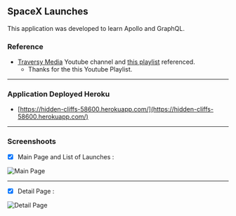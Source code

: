 ## **SpaceX Launches**
  
  This application was developed to learn Apollo and GraphQL.
  
### **Reference** 
 - [Traversy Media](https://www.youtube.com/user/TechGuyWeb) Youtube channel and [this playlist](https://www.youtube.com/watch?v=SEMTj8w04Z8&list=PLillGF-RfqbZrjw48EXLdM4dsOhURCLZx)
   referenced. 
    - Thanks for the this Youtube Playlist.
 ---
### **Application Deployed Heroku**
 - [https://hidden-cliffs-58600.herokuapp.com/](https://hidden-cliffs-58600.herokuapp.com/)
 ---
### **Screenshoots** 
 - [x] Main Page and List of Launches :

![Main Page](https://i.ibb.co/JHG3zRH/image.png)
 
 ---

 - [x] Detail Page :

![Detail Page](https://i.ibb.co/3Sk044D/image.png)

